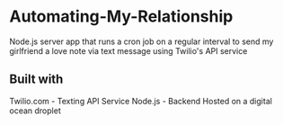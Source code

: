 # Automating-My-Relationship
Node.js server app that runs a cron job on a regular interval to send my girlfriend a love note via text message using Twilio's API service

## Built with 
Twilio.com - Texting API Service
Node.js - Backend
Hosted on a digital ocean droplet
